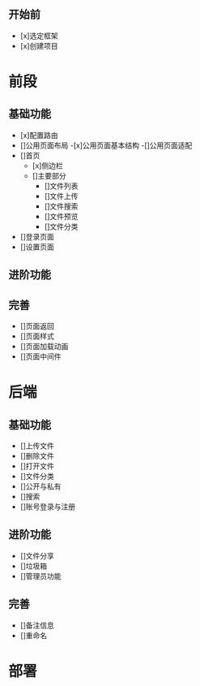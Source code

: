 ## 开始前

- [x]选定框架
- [x]创建项目

# 前段

## 基础功能

- [x]配置路由
- []公用页面布局
    -[x]公用页面基本结构
    -[]公用页面适配
- []首页
    - [x]侧边栏
    - []主要部分
        - []文件列表
        - []文件上传
        - []文件搜索
        - []文件预览
        - []文件分类
- []登录页面
- []设置页面

## 进阶功能


## 完善
- []页面返回
- []页面样式
- []页面加载动画
- []页面中间件

# 后端

## 基础功能
- []上传文件
- []删除文件
- []打开文件
- []文件分类
- []公开与私有
- []搜索
- []账号登录与注册

## 进阶功能
- []文件分享
- []垃圾箱
- []管理员功能

## 完善
- []备注信息
- []重命名


# 部署